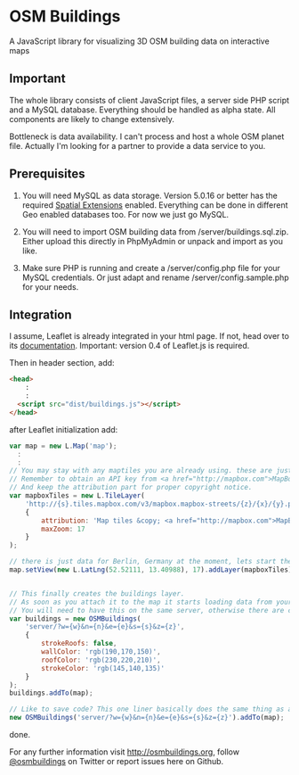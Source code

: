 # OSM Buildings

A JavaScript library for visualizing 3D OSM building data on interactive maps

## Important

The whole library consists of client JavaScript files, a server side PHP script and a MySQL database.
Everything should be handled as alpha state. All components are likely to change extensively.

Bottleneck is data availability. I can't process and host a whole OSM planet file.
Actually I'm looking for a partner to provide a data service to you.


## Prerequisites

1. You will need MySQL as data storage. Version 5.0.16 or better has the required <a href="http://dev.mysql.com/doc/refman/5.0/en/spatial-extensions.html">Spatial Extensions</a> enabled.
Everything can be done in different Geo enabled databases too. For now we just go MySQL.

2. You will need to import OSM building data from /server/buildings.sql.zip. Either upload this directly in PhpMyAdmin or unpack and import as you like.

3. Make sure PHP is running and create a /server/config.php file for your MySQL credentials. Or just adapt and rename /server/config.sample.php for your needs.


## Integration

I assume, Leaflet is already integrated in your html page. If not, head over to its <a href="http://leaflet.cloudmade.com/reference.html">documentation</a>.
Important: version 0.4 of Leaflet.js is required.

Then in header section, add:

```html
<head>
    :
    :
  <script src="dist/buildings.js"></script>
</head>
```

after Leaflet initialization add:

```javascript
var map = new L.Map('map');
  :
  :
// You may stay with any maptiles you are already using. these are just my favourites.
// Remember to obtain an API key from <a href="http://mapbox.com">MapBox</a>.
// And keep the attribution part for proper copyright notice.
var mapboxTiles = new L.TileLayer(
	'http://{s}.tiles.mapbox.com/v3/mapbox.mapbox-streets/{z}/{x}/{y}.png',
	{
		attribution: 'Map tiles &copy; <a href="http://mapbox.com">MapBox</a>',
		maxZoom: 17
	}
);

// there is just data for Berlin, Germany at the moment, lets start there
map.setView(new L.LatLng(52.52111, 13.40988), 17).addLayer(mapboxTiles);


// This finally creates the buildings layer.
// As soon as you attach it to the map it starts loading data from your PHP/MySQL combo.
// You will need to have this on the same server, otherwise there are cross origin issues.
var buildings = new OSMBuildings(
	'server/?w={w}&n={n}&e={e}&s={s}&z={z}',
	{
		strokeRoofs: false,
		wallColor: 'rgb(190,170,150)',
		roofColor: 'rgb(230,220,210)',
		strokeColor: 'rgb(145,140,135)'
	}
);
buildings.addTo(map);

// Like to save code? This one liner basically does the same thing as above.
new OSMBuildings('server/?w={w}&n={n}&e={e}&s={s}&z={z}').addTo(map);
```

done.

For any further information visit <a href="http://osmbuildings.org">http://osmbuildings.org</a>, follow <a href="https://twitter.com/osmbuildings">@osmbuildings</a> on Twitter or report issues here on Github.